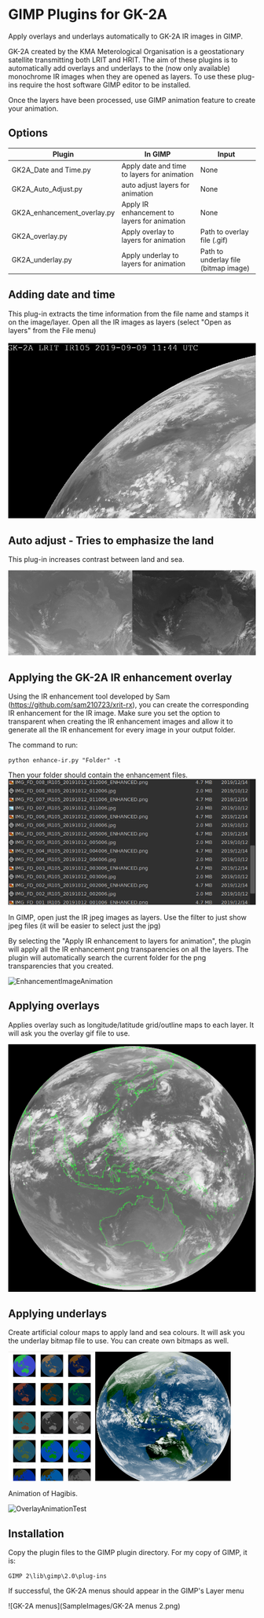 # GIMP Plugins for GK-2A
Apply overlays and underlays automatically to GK-2A IR images in GIMP.

GK-2A created by the KMA Meterological Organisation is a geostationary satellite transmitting both LRIT and HRIT. The aim of these plugins is to automatically add overlays and underlays to the (now only available) monochrome IR images when they are opened as layers. To use these plug-ins require the host software GIMP editor to be installed. 

Once the layers have been processed, use GIMP animation feature to create your animation.

## Options
Plugin | In GIMP | Input |
------------ | ------------- | ------------- |
GK2A_Date and Time.py | Apply date and time to layers for animation | None 
GK2A_Auto_Adjust.py | auto adjust layers for animation | None
GK2A_enhancement_overlay.py | Apply IR enhancement to layers for animation | None
GK2A_overlay.py | Apply overlay to layers for animation | Path to overlay file (.gif)
GK2A_underlay.py | Apply underlay to layers for animation | Path to underlay file (bitmap image)

## Adding date and time
This plug-in extracts the time information from the file name and stamps it on the image/layer. Open all the IR images as layers (select "Open as layers" from the File menu)

![Time Stamp](SampleImages/TestTimeStamp.gif)

## Auto adjust - Tries to emphasize the land
This plug-in increases contrast between land and sea.

![AutoAdjustTest](SampleImages/AutoAdjustTest.png)
## Applying the GK-2A IR enhancement overlay
Using the IR enhancement tool developed by Sam (https://github.com/sam210723/xrit-rx), you can create the corresponding IR enhancement for the IR image. Make sure you set the option to transparent when creating the IR enhancement images and allow it to generate all the IR enhancement for every image in your output folder.

The command to run:
```
python enhance-ir.py "Folder" -t
```
Then your folder should contain the enhancement files.
![EnhancementImages](SampleImages/ShowingEnhancementFiles.png)

In GIMP, open just the IR jpeg images as layers. Use the filter to just show jpeg files (it will be easier to select just the jpg)

By selecting the "Apply IR enhancement to layers for animation", the plugin will apply all the IR enhancement png transparencies on all the layers. The plugin will automatically search the current folder for the png transparencies that you created.

![EnhancementImageAnimation](SampleImages/Animation3.gif)

## Applying overlays

Applies overlay such as longitude/latitude grid/outline maps to each layer. It will ask you the overlay gif file to use.

![OverlayTest](SampleImages/overlayTest.png)


## Applying underlays

Create artificial colour maps to apply land and sea colours. It will ask you the underlay bitmap file to use. 
You can create own bitmaps as well.

![UnderlayTest](SampleImages/UnderlayTest.png)

Animation of Hagibis.

![OverlayAnimationTest](SampleImages/Hagibis.gif)

## Installation

Copy the plugin files to the GIMP plugin directory. For my copy of GIMP, it is:
```
GIMP 2\lib\gimp\2.0\plug-ins
```
If successful, the GK-2A menus should appear in the GIMP's Layer menu

![GK-2A menus](SampleImages/GK-2A menus 2.png)

